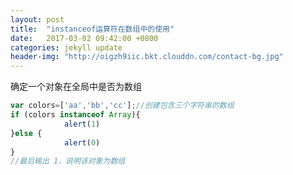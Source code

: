 ```yaml
---
layout: post
title:  "instanceof运算符在数组中的使用"
date:   2017-03-02 09:42:00 +0800
categories: jekyll update
header-img: "http://oigzh9iic.bkt.clouddn.com/contact-bg.jpg"
---
```


确定一个对象在全局中是否为数组
```js
var colors=['aa','bb','cc'];//创建包含三个字符串的数组
if (colors instanceof Array){
			alert(1)
}else {
			alert(0)
}
//最后输出 1，说明该对象为数组
```

